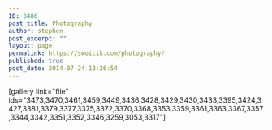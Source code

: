 ```yaml
---
ID: 3486
post_title: Photography
author: stephen
post_excerpt: ""
layout: page
permalink: https://swoicik.com/photography/
published: true
post_date: 2014-07-24 13:26:54
---
```

[gallery link="file" ids="3473,3470,3461,3459,3449,3436,3428,3429,3430,3433,3395,3424,3427,3381,3379,3377,3375,3372,3370,3368,3353,3359,3361,3363,3367,3357,3344,3342,3351,3352,3346,3259,3053,3317"]